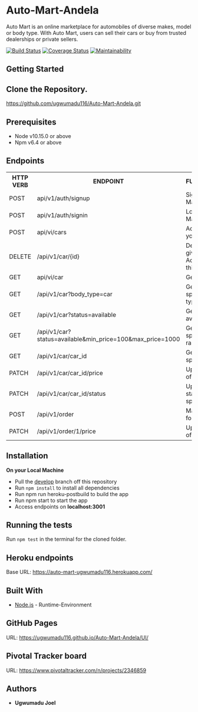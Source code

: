 # Auto-Mart-Andela

Auto Mart is an online marketplace for automobiles of diverse makes, model or body type. With Auto Mart, users can sell their cars or buy from trusted dealerships or private sellers.

[![Build Status](https://travis-ci.com/ugwumadu116/Auto-Mart-Andela.svg?branch=develop)](https://travis-ci.com/ugwumadu116/Auto-Mart-Andela)
[![Coverage Status](https://coveralls.io/repos/github/ugwumadu116/Auto-Mart-Andela/badge.svg?branch=develop)](https://coveralls.io/github/ugwumadu116/Auto-Mart-Andela?branch=develop)
[![Maintainability](https://api.codeclimate.com/v1/badges/fbe57c02e0c2feafe080/maintainability)](https://codeclimate.com/github/ugwumadu116/Auto-Mart-Andela/maintainability)

## Getting Started
Clone the Repository.
-------------
https://github.com/ugwumadu116/Auto-Mart-Andela.git

## Prerequisites
* Node v10.15.0 or above
* Npm v6.4 or above

## Endpoints
<table>
<tr>
    <th>HTTP VERB</th>
	<th>ENDPOINT</th>
	<th>FUNCTIONALITY</th>
</tr>
<tr>
	<td>POST</td>
	<td>api/v1/auth/signup</td> 
	<td>Sign up to Auto-Mart</td>
</tr>
<tr>
	<td>POST</td>
	<td>api/v1/auth/signin</td> 
	<td>Login to Auto-Mart</td>
</tr>
<tr>
	<td>POST</td>
	<td>api/vi/cars</td> 
	<td>Add a car that you want to sell</td>
</tr>
<tr>
	<td>DELETE</td>
	<td>/api/v1/car/{id}</td> 
	<td>Delete car with given ID(only Admin can do this)</td>
</tr>
<tr>
	<td>GET</td>
	<td>api/vi/car</td> 
	<td>Get all cars</td>
</tr>
<tr>
	<td>GET</td>
	<td>/api/v1/car?body_type=car</td> 
	<td>Get cars of a specific body type</td>
</tr>
<tr>
	<td>GET</td>
	<td>/api/v1/car?status=available</td> 
	<td>Get cars that are available for sale</td>
</tr>
<tr>
	<td>GET</td>
	<td>/api/v1/car?status=available&min_price=100&max_price=1000</td> 
	<td>Get cars of a specific price range</td>
</tr>
<tr>
	<td>GET</td>
	<td>/api/v1/car/car_id</td> 
	<td>Get cars of a specific car</td>
</tr>
<tr>
	<td>PATCH</td>
	<td>/api/v1/car/car_id/price</td> 
	<td>Update the price of a specific car</td>
</tr>
<tr>
	<td>PATCH</td>
	<td>/api/v1/car/car_id/status</td> 
	<td>Update the status of a specific car</td>
</tr>
<tr>
	<td>POST</td>
	<td>/api/v1/order</td> 
	<td>Make and order for a car</td>
</tr>
<tr>
	<td>PATCH</td>
	<td>/api/v1/order/1/price</td> 
	<td>Update the price of your order</td>
</tr>
</table>

## Installation
**On your Local Machine**
- Pull the [develop](https://github.com/ugwumadu116/Auto-Mart-Andela.git) branch off this repository
- Run `npm install` to install all dependencies
- Run npm run heroku-postbuild to build the app
- Run npm start to start the app
- Access endpoints on **localhost:3001**
## Running the tests
Run `npm test` in the terminal for the cloned folder.
## Heroku endpoints
Base URL: https://auto-mart-ugwumadu116.herokuapp.com/


## Built With
* [Node.js](http://www.nodejs.org/) - Runtime-Environment


## GitHub Pages
URL: https://ugwumadu116.github.io/Auto-Mart-Andela/UI/

## Pivotal Tracker board
URL:  https://www.pivotaltracker.com/n/projects/2346859

## Authors
* **Ugwumadu Joel**